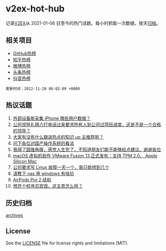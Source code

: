 # v2ex-hot-hub

 记录[V2EX](https://www.v2ex.com/)从 2021-01-06 日至今的热门话题。每小时抓取一次数据，按天[归档](archives)。
 
 ## 相关项目

- [GitHub热榜](https://github.com/lonnyzhang423/github-hot-hub)
- [知乎热榜](https://github.com/lonnyzhang423/zhihu-hot-hub)
- [微博热榜](https://github.com/lonnyzhang423/weibo-hot-hub)
- [头条热榜](https://github.com/lonnyzhang423/toutiao-hot-hub)
- [抖音热榜](https://github.com/lonnyzhang423/douyin-hot-hub)


 `更新时间：2022-11-20 06:02:09 +0800`

## 热议话题

1. [外部设备能采集 iPhone 哪些用户数据？](https://www.v2ex.com/t/896371)
1. [公司领导礼拜六打电话过来要求所有人到公司过项目进度，这是不是一个合格的领导？](https://www.v2ex.com/t/896399)
1. [大家有没有什么跟进热点的知识 up 主推荐呀？](https://www.v2ex.com/t/896370)
1. [问下各位对国产操作系统的看法](https://www.v2ex.com/t/896404)
1. [我得了圆锥角膜，感觉人生完了，不知道朋友们能不能够给点建议。谢谢各位](https://www.v2ex.com/t/896412)
1. [macOS 虚拟机软件 VMware Fusion 13 正式发布：支持 TPM 2.0、 Apple Silicon Mac](https://www.v2ex.com/t/896350)
1. [公司要求写 Linux 故障一天一个，我只能想到几个](https://www.v2ex.com/t/896393)
1. [请教下 nas 用 windows 有啥坑](https://www.v2ex.com/t/896363)
1. [AirPods Pro 2 续航](https://www.v2ex.com/t/896366)
1. [想开个程序员宾馆，这主意怎么样？](https://www.v2ex.com/t/896467)

## 历史归档

[archives](archives)

## License

See the [LICENSE](LICENSE) file for license rights and limitations (MIT).

